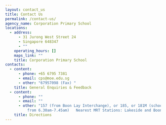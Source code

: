 ```yaml
---
layout: contact_us
title: Contact Us
permalink: /contact-us/
agency_name: Corporation Primary School
locations:
  - address:
      - 31 Jurong West Street 24
      - Singapore 648347
      - ""
    operating_hours: []
    maps_link: ""
    title: Corporation Primary School
contacts:
  - content:
      - phone: +65 6795 7381
      - email: cps@moe.edu.sg
      - other: "67957098 (Fax) "
    title: General Enquiries & Feedback
  - content:
      - phone: ""
      - email: ""
      - other: "157 (from Boon Lay Interchange), or 185, or 181M (school term weekdays
          from 6.30am-7.45am)   Nearest MRT Stations: Lakeside and Boon Lay."
    title: Directions
---
```

